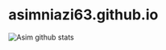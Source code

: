 # asimniazi63.github.io

![Asim github stats](https://github-readme-stats.vercel.app/api?username=asimniazi63&show_icons=true&hide_border=false)
